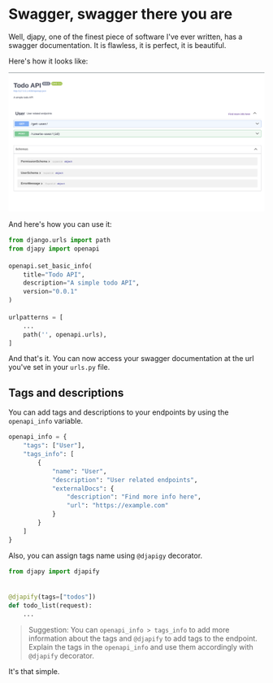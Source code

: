 # Swagger, swagger there you are

Well, djapy, one of the finest piece of software I've ever written, has a swagger documentation.
It is flawless, it is perfect, it is beautiful.

Here's how it looks like:

![Djapy Swagger Support](swagger_screenshot.png)

And here's how you can use it:

```python
from django.urls import path
from djapy import openapi

openapi.set_basic_info(
    title="Todo API",
    description="A simple todo API",
    version="0.0.1"
)

urlpatterns = [
    ...
    path('', openapi.urls),
]
```

And that's it. You can now access your swagger documentation at the url you've set in your `urls.py` file.

## Tags and descriptions

You can add tags and descriptions to your endpoints by using the `openapi_info` variable.

```python
openapi_info = {
    "tags": ["User"],
    "tags_info": [
        {
            "name": "User",
            "description": "User related endpoints",
            "externalDocs": {
                "description": "Find more info here",
                "url": "https://example.com"
            }
        }
    ]
}
```


Also, you can assign tags name using `@djapigy` decorator.

```python
from djapy import djapify


@djapify(tags=["todos"])
def todo_list(request):
    ...
```

> Suggestion: You can `openapi_info > tags_info` to add more information about the tags and `@djapify` to add tags to the endpoint.
Explain the tags in the `openapi_info` and use them accordingly with `@djapify` decorator.

It's that simple.
